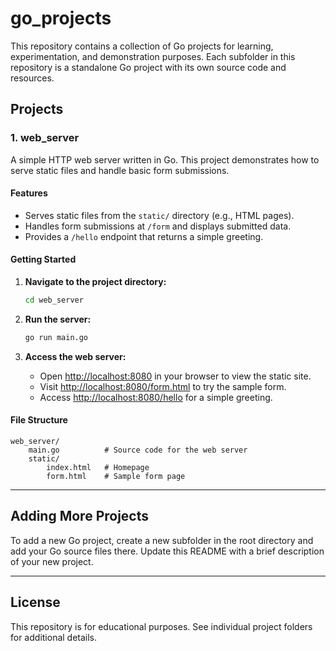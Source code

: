 # go_projects

This repository contains a collection of Go projects for learning, experimentation, and demonstration purposes. Each subfolder in this repository is a standalone Go project with its own source code and resources.

## Projects

### 1. web_server

A simple HTTP web server written in Go. This project demonstrates how to serve static files and handle basic form submissions.

#### Features

- Serves static files from the `static/` directory (e.g., HTML pages).
- Handles form submissions at `/form` and displays submitted data.
- Provides a `/hello` endpoint that returns a simple greeting.

#### Getting Started

1. **Navigate to the project directory:**
    ```sh
    cd web_server
    ```

2. **Run the server:**
    ```sh
    go run main.go
    ```

3. **Access the web server:**
    - Open [http://localhost:8080](http://localhost:8080) in your browser to view the static site.
    - Visit [http://localhost:8080/form.html](http://localhost:8080/form.html) to try the sample form.
    - Access [http://localhost:8080/hello](http://localhost:8080/hello) for a simple greeting.

#### File Structure

```
web_server/
    main.go          # Source code for the web server
    static/
        index.html   # Homepage
        form.html    # Sample form page
```

---

## Adding More Projects

To add a new Go project, create a new subfolder in the root directory and add your Go source files there. Update this README with a brief description of your new project.

---

## License

This repository is for educational purposes. See individual project folders for additional details.
